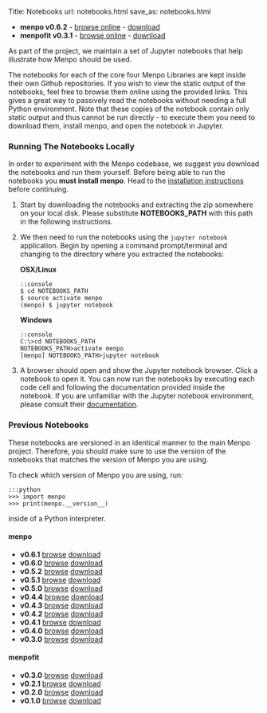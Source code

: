 Title: Notebooks
url: notebooks.html
save_as: notebooks.html

  - **menpo v0.6.2** - [browse online](http://nbviewer.jupyter.org/github/menpo/menpo-notebooks/tree/v0.6.2/notebooks/) - [download](https://github.com/menpo/menpo-notebooks/archive/v0.6.2.zip)
  - **menpofit v0.3.1** - [browse online](http://nbviewer.jupyter.org/github/menpo/menpofit-notebooks/tree/v0.3.1/notebooks/) - [download](https://github.com/menpo/menpofit-notebooks/archive/v0.3.1.zip)

As part of the project, we maintain a set of Jupyter notebooks that help
illustrate how Menpo should be used.

The notebooks for each of the core four Menpo Libraries are kept inside their
own Github repositories.
If you wish to view the static output of the notebooks, feel free to browse
them online using the provided links. This gives a great way to passively read
the notebooks without needing a full Python environment. Note that these copies
of the notebook contain only static output and thus cannot be run directly - to
execute them you need to download them, install menpo, and open the notebook in
Jupyter.

### Running The Notebooks Locally
In order to experiment with the Menpo codebase, we suggest you download the
notebooks and run them yourself. Before being able to run the notebooks you
**must install menpo**. Head to the
[installation instructions](installation/index.md) before
continuing.

 1. Start by downloading the notebooks and extracting the zip somewhere on your
    local disk. Please substitute **NOTEBOOKS_PATH** with this path in the
    following instructions.
 2. We then need to run the notebooks using the `jupyter notebook` application.
    Begin by opening a command prompt/terminal and changing to the directory
    where you extracted the notebooks:

    **OSX/Linux**

        ::console
        $ cd NOTEBOOKS_PATH
        $ source activate menpo
        (menpo) $ jupyter notebook

    **Windows**

        ::console
        C:\>cd NOTEBOOKS_PATH
        NOTEBOOKS_PATH>activate menpo
        [menpo] NOTEBOOKS_PATH>jupyter notebook

 3. A browser should open and show the Jupyter notebook browser. Click a
    notebook to open it. You can now run the notebooks by executing each code
    cell and following the documentation provided inside the notebook. If you
    are unfamiliar with the Jupyter notebook environment, please consult
    their [documentation](http://jupyter.org).

### Previous Notebooks
These notebooks are versioned in an identical manner
to the main Menpo project. Therefore, you should make sure to use the version
of the notebooks that matches the version of Menpo you are using.

To check which version of Menpo you are using, run:

    :::python
    >>> import menpo
    >>> print(menpo.__version__)


inside of a Python interpreter.

#### menpo
  - **v0.6.1** [browse](http://nbviewer.jupyter.org/github/menpo/menpo-notebooks/tree/v0.6.1/notebooks/) [download](https://github.com/menpo/menpo-notebooks/archive/v0.6.1.zip)
  - **v0.6.0** [browse](http://nbviewer.jupyter.org/github/menpo/menpo-notebooks/tree/v0.6.0/notebooks/) [download](https://github.com/menpo/menpo-notebooks/archive/v0.6.0.zip)
  - **v0.5.2** [browse](http://nbviewer.jupyter.org/github/menpo/menpo-notebooks/tree/v0.5.2/notebooks/) [download](https://github.com/menpo/menpo-notebooks/archive/v0.5.2.zip)
  - **v0.5.1** [browse](http://nbviewer.jupyter.org/github/menpo/menpo-notebooks/tree/v0.5.1/notebooks/) [download](https://github.com/menpo/menpo-notebooks/archive/v0.5.1.zip)
  - **v0.5.0** [browse](http://nbviewer.jupyter.org/github/menpo/menpo-notebooks/tree/v0.5.0/notebooks/) [download](https://github.com/menpo/menpo-notebooks/archive/v0.5.0.zip)
  - **v0.4.4** [browse](http://nbviewer.jupyter.org/github/menpo/menpo-notebooks/tree/v0.4.4/notebooks/) [download](https://github.com/menpo/menpo-notebooks/archive/v0.4.4.zip)
  - **v0.4.3** [browse](http://nbviewer.jupyter.org/github/menpo/menpo-notebooks/tree/v0.4.3/notebooks/) [download](https://github.com/menpo/menpo-notebooks/archive/v0.4.3.zip)
  - **v0.4.2** [browse](http://nbviewer.jupyter.org/github/menpo/menpo-notebooks/tree/v0.4.2/notebooks/) [download](https://github.com/menpo/menpo-notebooks/archive/v0.4.2.zip)
  - **v0.4.1** [browse](http://nbviewer.jupyter.org/github/menpo/menpo-notebooks/tree/v0.4.1/notebooks/) [download](https://github.com/menpo/menpo-notebooks/archive/v0.4.1.zip)
  - **v0.4.0** [browse](http://nbviewer.jupyter.org/github/menpo/menpo-notebooks/tree/v0.4.0/notebooks/) [download](https://github.com/menpo/menpo-notebooks/archive/v0.4.0.zip)
  - **v0.3.0** [browse](http://nbviewer.jupyter.org/github/menpo/menpo-notebooks/tree/v0.3.0/notebooks/) [download](https://github.com/menpo/menpo-notebooks/archive/v0.3.0.zip)

#### menpofit
  - **v0.3.0** [browse](http://nbviewer.jupyter.org/github/menpo/menpofit-notebooks/tree/v0.3.0/notebooks/) [download](https://github.com/menpo/menpofit-notebooks/archive/v0.3.0.zip)
  - **v0.2.1** [browse](http://nbviewer.jupyter.org/github/menpo/menpofit-notebooks/tree/v0.2.1/notebooks/) [download](https://github.com/menpo/menpofit-notebooks/archive/v0.2.1.zip)
  - **v0.2.0** [browse](http://nbviewer.jupyter.org/github/menpo/menpofit-notebooks/tree/v0.2.0/notebooks/) [download](https://github.com/menpo/menpofit-notebooks/archive/v0.2.0.zip)
  - **v0.1.0** [browse](http://nbviewer.jupyter.org/github/menpo/menpofit-notebooks/tree/v0.1.0/notebooks/) [download](https://github.com/menpo/menpofit-notebooks/archive/v0.1.0.zip)

